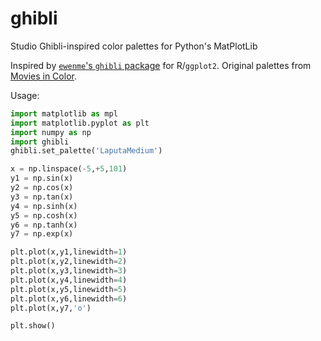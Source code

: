 # ghibli
Studio Ghibli-inspired color palettes for Python's MatPlotLib

Inspired by [`ewenme`'s `ghibli` package](https://ewenme.github.io/ghibli/index.html) for R/`ggplot2`.  Original palettes from [Movies in Color](http://moviesincolor.com/).

Usage:

```py
import matplotlib as mpl
import matplotlib.pyplot as plt
import numpy as np
import ghibli
ghibli.set_palette('LaputaMedium')

x = np.linspace(-5,+5,101)
y1 = np.sin(x)
y2 = np.cos(x)
y3 = np.tan(x)
y4 = np.sinh(x)
y5 = np.cosh(x)
y6 = np.tanh(x)
y7 = np.exp(x)

plt.plot(x,y1,linewidth=1)
plt.plot(x,y2,linewidth=2)
plt.plot(x,y3,linewidth=3)
plt.plot(x,y4,linewidth=4)
plt.plot(x,y5,linewidth=5)
plt.plot(x,y6,linewidth=6)
plt.plot(x,y7,'o')

plt.show()
```
